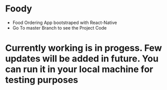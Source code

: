 # Foody
- Food Ordering App bootstraped with React-Native
- Go To master Branch to see the Project Code

# Currently working is in progess. Few updates will be added in future. You can run it in your local machine for testing purposes

